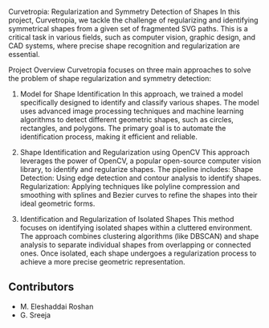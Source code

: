 Curvetropia: Regularization and Symmetry Detection of Shapes
In this project, Curvetropia, we tackle the challenge of regularizing and identifying symmetrical shapes from a given set of fragmented SVG paths. This is a critical task in various fields, such as computer vision, graphic design, and CAD systems, where precise shape recognition and regularization are essential.

Project Overview
Curvetropia focuses on three main approaches to solve the problem of shape regularization and symmetry detection:

1. Model for Shape Identification
In this approach, we trained a model specifically designed to identify and classify various shapes. The model uses advanced image processing techniques and machine learning algorithms to detect different geometric shapes, such as circles, rectangles, and polygons. The primary goal is to automate the identification process, making it efficient and reliable.

2. Shape Identification and Regularization using OpenCV
This approach leverages the power of OpenCV, a popular open-source computer vision library, to identify and regularize shapes. The pipeline includes:
Shape Detection: Using edge detection and contour analysis to identify shapes.
Regularization: Applying techniques like polyline compression and smoothing with splines and Bezier curves to refine the shapes into their ideal geometric forms.

3. Identification and Regularization of Isolated Shapes
This method focuses on identifying isolated shapes within a cluttered environment. The approach combines clustering algorithms (like DBSCAN) and shape analysis to separate individual shapes from overlapping or connected ones. Once isolated, each shape undergoes a regularization process to achieve a more precise geometric representation.


## Contributors
- M. Eleshaddai Roshan
- G. Sreeja
